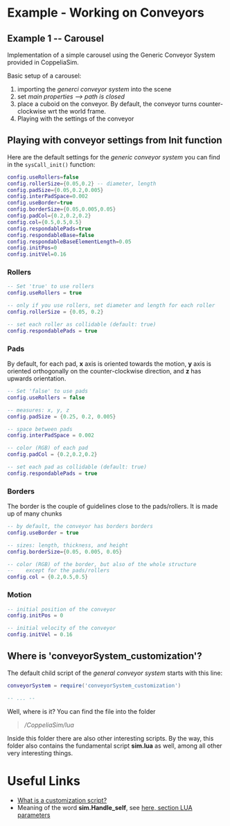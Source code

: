 # Example - Working on Conveyors

## Example 1 -- Carousel

Implementation of a simple carousel using the Generic Conveyor System provided in CoppeliaSim. 

Basic setup of a carousel:

1. importing the *generci conveyor system* into the scene
2. set *main properties --> path is closed*
3. place a cuboid on the conveyor. By default, the conveyor turns counter-clockwise wrt the world frame. 
4. Playing with the settings of the conveyor

## Playing with conveyor settings from Init function

Here are the default settings for the *generic conveyor system* you can find in the `sysCall_init()` function:

```lua
config.useRollers=false
config.rollerSize={0.05,0.2} -- diameter, length
config.padSize={0.05,0.2,0.005}
config.interPadSpace=0.002
config.useBorder=true
config.borderSize={0.05,0.005,0.05}
config.padCol={0.2,0.2,0.2}
config.col={0.5,0.5,0.5}
config.respondablePads=true
config.respondableBase=false
config.respondableBaseElementLength=0.05
config.initPos=0
config.initVel=0.16
```

### Rollers

```lua
-- Set 'true' to use rollers
config.useRollers = true

-- only if you use rollers, set diameter and length for each roller
config.rollerSize = {0.05, 0.2}

-- set each roller as collidable (default: true)
config.respondablePads = true
```

### Pads

By default, for each pad, **x** axis is oriented towards the motion, **y** axis is oriented orthogonally on the counter-clockwise direction, and **z** has upwards orientation. 

```lua
-- Set 'false' to use pads
config.useRollers = false

-- measures: x, y, z
config.padSize = {0.25, 0.2, 0.005}

-- space between pads
config.interPadSpace = 0.002

-- color (RGB) of each pad
config.padCol = {0.2,0.2,0.2}

-- set each pad as collidable (default: true)
config.respondablePads = true
```

### Borders

The border is the couple of guidelines close to the pads/rollers. It is made up of many chunks

```lua
-- by default, the conveyor has borders borders
config.useBorder = true

-- sizes: length, thickness, and height
config.borderSize={0.05, 0.005, 0.05}

-- color (RGB) of the border, but also of the whole structure
--    except for the pads/rollers
config.col = {0.2,0.5,0.5}
```

### Motion

```lua
-- initial position of the conveyor
config.initPos = 0

-- initial velocity of the conveyor
config.initVel = 0.16
```

## Where is 'conveyorSystem_customization'?

The default child script of the *general conveyor system* starts with this line:

```lua
conveyorSystem = require('conveyorSystem_customization')

-- ... --
```

Well, where is it? You can find the file into the folder 

> *<your CoppeliaSim installation folder>/CoppeliaSim/lua*

Inside this folder there are also other interesting scripts. By the way, this folder also contains the fundamental script **sim.lua** as well, among all other very interesting things. 

# Useful Links

- [What is a customization script?](https://www.coppeliarobotics.com/helpFiles/en/customizationScripts.htm)
- Meaning of the word **sim.Handle_self**, see [here, section LUA parameters](https://www.coppeliarobotics.com/helpFiles/en/regularApi/simGetObjectHandle.htm)